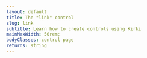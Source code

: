 ```yaml
---
layout: default
title: The "link" control
slug: link
subtitle: Learn how to create controls using Kirki
mainMaxWidth: 50rem;
bodyClasses: control page
returns: string
---
```

